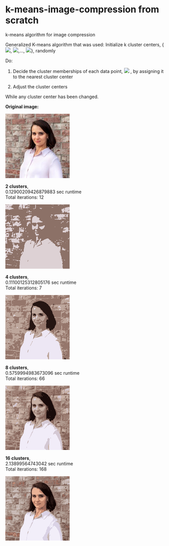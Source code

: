 # k-means-image-compression from scratch

k-means algorithm for image compression

Generalized K-means algorithm that was used:
  Initialize k cluster centers, {<img src="https://latex.codecogs.com/gif.latex?c_1"/>, <img src="https://latex.codecogs.com/gif.latex?c_2"/>,..., <img src="https://latex.codecogs.com/gif.latex?c_k"/>}, randomly

  Do:
  
   1. Decide the cluster memberships of each data point, <img src="https://latex.codecogs.com/gif.latex?x_i"/> , by assigning it to the nearest cluster center
    
   2. Adjust the cluster centers
    
  While any cluster center has been changed.

**Original image:**

![alt text](https://github.com/natgolovach/k-means-image-compression/blob/main/_data/ng.jpg)

**2 clusters**,<br> 0.12900209426879883 sec runtime<br>Total iterations:  12

![alt text](https://github.com/natgolovach/k-means-image-compression/blob/main/ng.jpg_Compressed_2_clusters.png)

**4 clusters**,<br>0.11100125312805176 sec runtime<br>Total iterations:  7

![alt text](https://github.com/natgolovach/k-means-image-compression/blob/main/ng.jpg_Compressed_4_clusters.png)

**8 clusters**,<br>0.5759994983673096 sec runtime<br>Total iterations:  66

![alt text](https://github.com/natgolovach/k-means-image-compression/blob/main/ng.jpg_Compressed_8_clusters.png)

**16 clusters**,<br>2.13899564743042 sec runtime<br>Total iterations:  168

![alt text](https://github.com/natgolovach/k-means-image-compression/blob/main/ng.jpg_Compressed_16_clusters.png)
